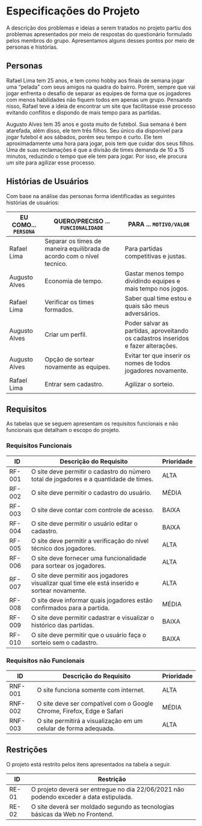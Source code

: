 # Especificações do Projeto

A descrição dos problemas e ideias a serem tratados no projeto partiu dos problemas apresentados por meio de respostas do questionário formulado pelos membros do grupo. Apresentamos alguns desses pontos por meio de personas e histórias.

## Personas

Rafael Lima tem 25 anos, e tem como hobby aos finais de semana jogar uma “pelada” com seus amigos na quadra do bairro. Porém, sempre que vai jogar enfrenta o desafio de separar as equipes de forma que os jogadores com menos habilidades não fiquem todos em apenas um grupo. Pensando nisso, Rafael teve a ideia de encontrar um site que facilitasse esse processo evitando conflitos e dispondo de mais tempo para as partidas. 

Augusto Alves tem 35 anos e gosta muito de futebol.  Sua semana é bem atarefada, além disso, ele tem três filhos. Seu único dia disponível para jogar futebol é aos sábados, porém seu tempo é curto. Ele tem aproximadamente uma hora para jogar, pois tem que cuidar dos seus filhos. Uma de suas reclamações é que a divisão de times demanda de 10 a 15 minutos, reduzindo o tempo que ele tem para jogar. Por isso, ele procura um site para agilizar esse processo.

## Histórias de Usuários

Com base na análise das personas forma identificadas as seguintes histórias de usuários:

|EU COMO... `PERSONA`| QUERO/PRECISO ...        `FUNCIONALIDADE` |PARA ... `MOTIVO/VALOR`                                         |
|--------------------|-------------------------------------------|----------------------------------------------------------------|
|Rafael Lima         | Separar os times de maneira equilibrada de acordo com o nível tecnico.  | Para partidas competitivas e justas.                           |
|Augusto Alves       | Economia de tempo.                        | Gastar menos tempo dividindo equipes e mais tempo nos jogos.   |
|Rafael Lima         | Verificar os times formados.              | Saber qual time estou e quais são meus adversários.            |
|Augusto Alves       | Criar um perfil.         | Poder salvar as partidas, aproveitando os cadastros inseridos e fazer alterações.                               |
|Augusto Alves       | Opção de sortear novamente as equipes.    | Evitar ter que inserir os nomes de todos jogadores novamente.       |
|Rafael Lima         | Entrar sem cadastro.| Agilizar o sorteio.|

## Requisitos

As tabelas que se seguem apresentam os requisitos funcionais e não funcionais que detalham o escopo do projeto.

### Requisitos Funcionais

|ID    | Descrição do Requisito                                                                                 | Prioridade |
|------|--------------------------------------------------------------------------------------------------------|------------|
|RF-001| O site deve permitir o cadastro do número total de jogadores e a quantidade de times. |    ALTA    | 
|RF-002| O site deve permitir o cadastro do usuário.                                                            |    MÉDIA   |
|RF-003| O site deve contar com controle de acesso.                                                             |    BAIXA   |
|RF-004| O site deve permitir o usuário editar o cadastro.                                       |    BAIXA   |
|RF-005| O site deve permitir a verificação do nível técnico dos jogadores.                                     |    ALTA    |
|RF-006| O site deve fornecer uma funcionalidade para sortear os jogadores.                                     |    ALTA    |
|RF-007| O site deve permitir aos jogadores visualizar qual time ele está inserido e sortear novamente.                             |    ALTA    |
|RF-008| O site deve informar quais jogadores estão confirmados para a partida.                                 |    MÉDIA   |
|RF-009| O site deve permitir cadastrar e visualizar o histórico das partidas.                                              |    BAIXA   |
|RF-010| O site deve permitir que o usuário faça o sorteio sem o cadastro.                                              |    BAIXA   |


### Requisitos não Funcionais

|ID     | Descrição do Requisito                                                 |Prioridade |
|-------|------------------------------------------------------------------------|-----------|
|RNF-001| O site funciona somente com internet.                                  |   ALTA    | 
|RNF-002| O site deve ser compatível com o Google Chrome, Firefox, Edge e Safari |   MÉDIA   | 
|RNF-003| O site permitirá a visualização em um celular de forma adequada.       |   ALTA    | 


## Restrições

O projeto está restrito pelos itens apresentados na tabela a seguir.

|ID   | Restrição                                                                              |
|-----|----------------------------------------------------------------------------------------|
|RE-01| O projeto deverá ser entregue no dia 22/06/2021 não podendo exceder a data estipulada. |
|RE-02| O site deverá ser moldado segundo as tecnologias básicas da Web no Frontend.           |



